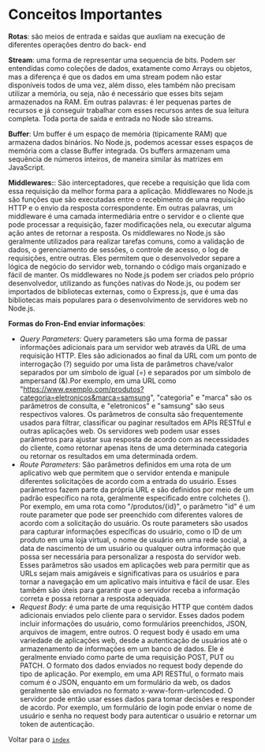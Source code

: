 # Conceitos Importantes

**Rotas**: são meios de entrada e saídas que auxliam na execução de diferentes operações dentro do back- end

**Stream**: uma forma de representar uma sequencia de bits. Podem ser entendidas como coleções de dados, exatamente como Arrays ou objetos, mas a diferença é que os dados em uma stream podem não estar disponíveis todos de uma vez, além disso, eles também não precisam utilizar a memória, ou seja, não é necessário que esses bits sejam armazenados na RAM. Em outras palavras: é ler pequenas partes de recursos e já conseguir trabalhar com esses recursos antes de sua leitura completa. Toda porta de saída e entrada no Node são streams.

**Buffer**: Um buffer é um espaço de memória (tipicamente RAM) que armazena dados binários. No Node.js, podemos acessar esses espaços de memória com a classe Buffer integrada. Os buffers armazenam uma sequência de números inteiros, de maneira similar às matrizes em JavaScript.

**Middlewares:**: São interceptadores, que recebe a requisição que lida com essa requisição da melhor forma para a aplicação. Middlewares no Node.js são funções que são executadas entre o recebimento de uma requisição HTTP e o envio da resposta correspondente. Em outras palavras, um middleware é uma camada intermediária entre o servidor e o cliente que pode processar a requisição, fazer modificações nela, ou executar alguma ação antes de retornar a resposta. Os middlewares no Node.js são geralmente utilizados para realizar tarefas comuns, como a validação de dados, o gerenciamento de sessões, o controle de acesso, o log de requisições, entre outras. Eles permitem que o desenvolvedor separe a lógica de negócio do servidor web, tornando o código mais organizado e fácil de manter. Os middlewares no Node.js podem ser criados pelo próprio desenvolvedor, utilizando as funções nativas do Node.js, ou podem ser importados de bibliotecas externas, como o Express.js, que é uma das bibliotecas mais populares para o desenvolvimento de servidores web no Node.js.

**Formas do Fron-End enviar informações**:

- _Query Parameters_: Query parameters são uma forma de passar informações adicionais para um servidor web através da URL de uma requisição HTTP. Eles são adicionados ao final da URL com um ponto de interrogação (?) seguido por uma lista de parâmetros chave/valor separados por um símbolo de igual (=) e separados por um símbolo de ampersand (&).Por exemplo, em uma URL como "https://www.exemplo.com/produtos?categoria=eletronicos&marca=samsung", "categoria" e "marca" são os parâmetros de consulta, e "eletronicos" e "samsung" são seus respectivos valores. Os parâmetros de consulta são frequentemente usados para filtrar, classificar ou paginar resultados em APIs RESTful e outras aplicações web. Os servidores web podem usar esses parâmetros para ajustar sua resposta de acordo com as necessidades do cliente, como retornar apenas itens de uma determinada categoria ou retornar os resultados em uma determinada ordem.
- _Route Parameters_: São parâmetros definidos em uma rota de um aplicativo web que permitem que o servidor entenda e manipule diferentes solicitações de acordo com a entrada do usuário. Esses parâmetros fazem parte da própria URL e são definidos por meio de um padrão específico na rota, geralmente especificado entre colchetes {}. Por exemplo, em uma rota como "/produtos/{id}", o parâmetro "id" é um route parameter que pode ser preenchido com diferentes valores de acordo com a solicitação do usuário. Os route parameters são usados ​​para capturar informações específicas do usuário, como o ID de um produto em uma loja virtual, o nome de usuário em uma rede social, a data de nascimento de um usuário ou qualquer outra informação que possa ser necessária para personalizar a resposta do servidor web. Esses parâmetros são usados em aplicações web para permitir que as URLs sejam mais amigáveis e significativas para os usuários e para tornar a navegação em um aplicativo mais intuitiva e fácil de usar. Eles também são úteis para garantir que o servidor receba a informação correta e possa retornar a resposta adequada.
- _Request Body_: é uma parte de uma requisição HTTP que contém dados adicionais enviados pelo cliente para o servidor. Esses dados podem incluir informações do usuário, como formulários preenchidos, JSON, arquivos de imagem, entre outros. O request body é usado em uma variedade de aplicações web, desde a autenticação de usuários até o armazenamento de informações em um banco de dados. Ele é geralmente enviado como parte de uma requisição POST, PUT ou PATCH. O formato dos dados enviados no request body depende do tipo de aplicação. Por exemplo, em uma API RESTful, o formato mais comum é o JSON, enquanto em um formulário da web, os dados geralmente são enviados no formato x-www-form-urlencoded. O servidor pode então usar esses dados para tomar decisões e responder de acordo. Por exemplo, um formulário de login pode enviar o nome de usuário e senha no request body para autenticar o usuário e retornar um token de autenticação.

Voltar para o [`index`](./index.md)
